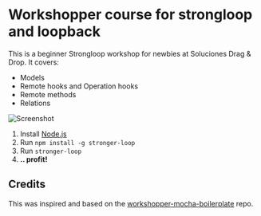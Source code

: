 Workshopper course for strongloop and loopback
==========

This is a beginner Strongloop workshop for newbies at Soluciones Drag & Drop. It covers:

* Models
* Remote hooks and Operation hooks
* Remote methods
* Relations

![Screenshot](screenshot.png)

1. Install [Node.js](http://nodejs.org/)
2. Run `npm install -g stronger-loop`
3. Run `stronger-loop`
4. **.. profit!**

## Credits
This was inspired and based on the [workshopper-mocha-boilerplate](https://github.com/ThibWeb/workshopper-mocha-boilerplate) repo.
